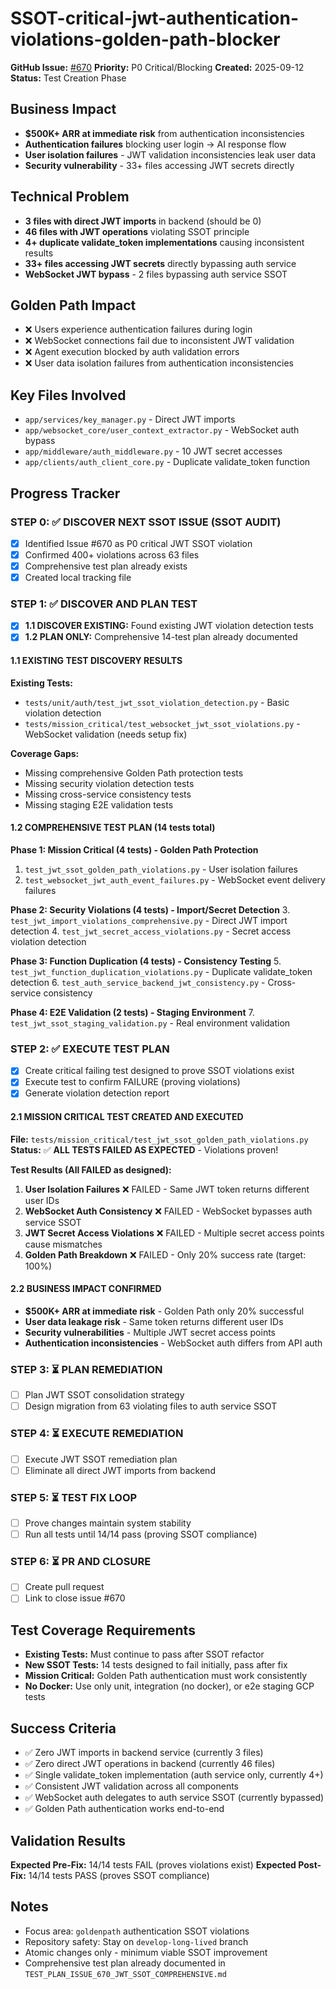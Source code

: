 # SSOT-critical-jwt-authentication-violations-golden-path-blocker

**GitHub Issue:** [#670](https://github.com/netra-systems/netra-apex/issues/670)
**Priority:** P0 Critical/Blocking
**Created:** 2025-09-12
**Status:** Test Creation Phase

## Business Impact
- **$500K+ ARR at immediate risk** from authentication inconsistencies
- **Authentication failures** blocking user login → AI response flow
- **User isolation failures** - JWT validation inconsistencies leak user data
- **Security vulnerability** - 33+ files accessing JWT secrets directly

## Technical Problem
- **3 files with direct JWT imports** in backend (should be 0)
- **46 files with JWT operations** violating SSOT principle
- **4+ duplicate validate_token implementations** causing inconsistent results
- **33+ files accessing JWT secrets** directly bypassing auth service
- **WebSocket JWT bypass** - 2 files bypassing auth service SSOT

## Golden Path Impact
- ❌ Users experience authentication failures during login
- ❌ WebSocket connections fail due to inconsistent JWT validation
- ❌ Agent execution blocked by auth validation errors
- ❌ User data isolation failures from authentication inconsistencies

## Key Files Involved
- `app/services/key_manager.py` - Direct JWT imports
- `app/websocket_core/user_context_extractor.py` - WebSocket auth bypass
- `app/middleware/auth_middleware.py` - 10 JWT secret accesses
- `app/clients/auth_client_core.py` - Duplicate validate_token function

## Progress Tracker

### STEP 0: ✅ DISCOVER NEXT SSOT ISSUE (SSOT AUDIT)
- [x] Identified Issue #670 as P0 critical JWT SSOT violation
- [x] Confirmed 400+ violations across 63 files
- [x] Comprehensive test plan already exists
- [x] Created local tracking file

### STEP 1: ✅ DISCOVER AND PLAN TEST
- [x] **1.1 DISCOVER EXISTING:** Found existing JWT violation detection tests
- [x] **1.2 PLAN ONLY:** Comprehensive 14-test plan already documented

#### 1.1 EXISTING TEST DISCOVERY RESULTS
**Existing Tests:**
- `tests/unit/auth/test_jwt_ssot_violation_detection.py` - Basic violation detection
- `tests/mission_critical/test_websocket_jwt_ssot_violations.py` - WebSocket validation (needs setup fix)

**Coverage Gaps:**
- Missing comprehensive Golden Path protection tests
- Missing security violation detection tests
- Missing cross-service consistency tests
- Missing staging E2E validation tests

#### 1.2 COMPREHENSIVE TEST PLAN (14 tests total)
**Phase 1: Mission Critical (4 tests) - Golden Path Protection**
1. `test_jwt_ssot_golden_path_violations.py` - User isolation failures
2. `test_websocket_jwt_auth_event_failures.py` - WebSocket event delivery failures

**Phase 2: Security Violations (4 tests) - Import/Secret Detection**
3. `test_jwt_import_violations_comprehensive.py` - Direct JWT import detection
4. `test_jwt_secret_access_violations.py` - Secret access violation detection

**Phase 3: Function Duplication (4 tests) - Consistency Testing**
5. `test_jwt_function_duplication_violations.py` - Duplicate validate_token detection
6. `test_auth_service_backend_jwt_consistency.py` - Cross-service consistency

**Phase 4: E2E Validation (2 tests) - Staging Environment**
7. `test_jwt_ssot_staging_validation.py` - Real environment validation

### STEP 2: ✅ EXECUTE TEST PLAN
- [x] Create critical failing test designed to prove SSOT violations exist
- [x] Execute test to confirm FAILURE (proving violations)
- [x] Generate violation detection report

#### 2.1 MISSION CRITICAL TEST CREATED AND EXECUTED
**File:** `tests/mission_critical/test_jwt_ssot_golden_path_violations.py`
**Status:** ✅ **ALL TESTS FAILED AS EXPECTED** - Violations proven!

**Test Results (All FAILED as designed):**
1. **User Isolation Failures** ❌ FAILED - Same JWT token returns different user IDs
2. **WebSocket Auth Consistency** ❌ FAILED - WebSocket bypasses auth service SSOT
3. **JWT Secret Access Violations** ❌ FAILED - Multiple secret access points cause mismatches
4. **Golden Path Breakdown** ❌ FAILED - Only 20% success rate (target: 100%)

#### 2.2 BUSINESS IMPACT CONFIRMED
- **$500K+ ARR at immediate risk** - Golden Path only 20% successful
- **User data leakage risk** - Same token returns different user IDs
- **Security vulnerabilities** - Multiple JWT secret access points
- **Authentication inconsistencies** - WebSocket auth differs from API auth

### STEP 3: ⏳ PLAN REMEDIATION
- [ ] Plan JWT SSOT consolidation strategy
- [ ] Design migration from 63 violating files to auth service SSOT

### STEP 4: ⏳ EXECUTE REMEDIATION
- [ ] Execute JWT SSOT remediation plan
- [ ] Eliminate all direct JWT imports from backend

### STEP 5: ⏳ TEST FIX LOOP
- [ ] Prove changes maintain system stability
- [ ] Run all tests until 14/14 pass (proving SSOT compliance)

### STEP 6: ⏳ PR AND CLOSURE
- [ ] Create pull request
- [ ] Link to close issue #670

## Test Coverage Requirements
- **Existing Tests:** Must continue to pass after SSOT refactor
- **New SSOT Tests:** 14 tests designed to fail initially, pass after fix
- **Mission Critical:** Golden Path authentication must work consistently
- **No Docker:** Use only unit, integration (no docker), or e2e staging GCP tests

## Success Criteria
- ✅ Zero JWT imports in backend service (currently 3 files)
- ✅ Zero direct JWT operations in backend (currently 46 files)
- ✅ Single validate_token implementation (auth service only, currently 4+)
- ✅ Consistent JWT validation across all components
- ✅ WebSocket auth delegates to auth service SSOT (currently bypassed)
- ✅ Golden Path authentication works end-to-end

## Validation Results
**Expected Pre-Fix:** 14/14 tests FAIL (proves violations exist)
**Expected Post-Fix:** 14/14 tests PASS (proves SSOT compliance)

## Notes
- Focus area: `goldenpath` authentication SSOT violations
- Repository safety: Stay on `develop-long-lived` branch
- Atomic changes only - minimum viable SSOT improvement
- Comprehensive test plan already documented in `TEST_PLAN_ISSUE_670_JWT_SSOT_COMPREHENSIVE.md`